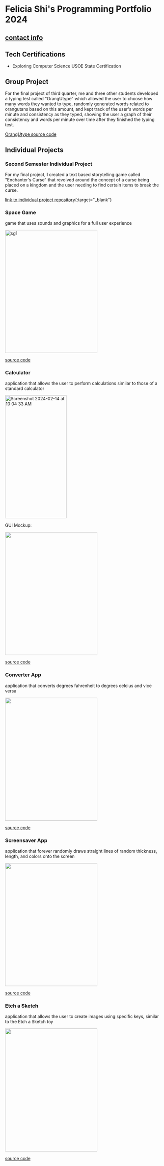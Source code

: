 # Felicia Shi's Programming Portfolio 2024
## [contact info](mailto:9645256@graniteschools.org)

## Tech Certifications
* Exploring Computer Science USOE State Certification

## Group Project
  For the final project of third quarter, me and three other students developed a typing test called "OrangUtype" which allowed the user to choose how many words they wanted to type, randomly generated words related to orangutans based on this amount, and kept track of the user's words per minute and consistency as they typed, showing the user a graph of their consistency and words per minute over time after they finished the typing test.

  

[OrangUtype source code](https://github.com/CosmicIris/programmingportfolio/files/14608863/Orangutype-main.zip)


## Individual Projects

### Second Semester Individual Project
  For my final project, I created a text based storytelling game called "Enchanter's Curse" that revolved around the concept of a curse being placed on a kingdom and the user needing to find certain items to break the curse.

  [link to individual project repository](https://github.com/CosmicIris/2024individualprogrammingproject){:target="_blank"}

### Space Game
 game that uses sounds and graphics for a full user experience


<img width="300" height ="400" alt="sg1" src="https://github.com/CosmicIris/programmingportfolio/assets/111626385/b8e4f4db-3bcd-4068-8412-cd8552423967">



[source code](https://github.com/CosmicIris/programmingportfolio/files/14168915/SpaceGame_currentvers_.zip)


### Calculator 
application that allows the user to perform calculations similar to those of a standard calculator

<img width="200" height ="400" alt="Screenshot 2024-02-14 at 10 04 33 AM" src="https://github.com/CosmicIris/programmingportfolio/assets/111626385/1609ed01-eaa1-4455-8cb0-653cc767bf1d">


GUI Mockup:


<img src="https://github.com/CosmicIris/programmingportfolio/assets/111626385/2e393693-6076-45bb-9518-06e672e0bac7" width="300" height="400"> 


[source code](https://github.com/CosmicIris/programmingportfolio/files/14169099/calculator.3.zip)


### Converter App
application that converts degrees fahrenheit to degrees celcius and vice versa


<img src ="https://github.com/CosmicIris/programmingportfolio/assets/111626385/4b175336-84e6-4eeb-bcd9-f7449929cc60" width ="300" height = "400">


[source code](https://github.com/CosmicIris/programmingportfolio/files/14169083/ConversionApp.zip)

### Screensaver App
application that forever randomly draws straight lines of random thickness, length, and colors onto the screen


<img src ="https://github.com/CosmicIris/programmingportfolio/assets/111626385/5f20ff3c-3244-486d-9091-b975a1b76143" width ="300" height ="400">


[source code](https://github.com/CosmicIris/programmingportfolio/files/14169076/ScreenSaver_App.zip)


### Etch a Sketch
application that allows the user to create images using specific keys, similar to the Etch a Sketch toy


<img src ="https://github.com/CosmicIris/programmingportfolio/assets/111626385/2ae16cec-4fbe-428b-a372-4286da4a86cb" width ="300" height ="400">


[source code](https://github.com/CosmicIris/programmingportfolio/files/14169079/EtchASketch.zip)
